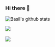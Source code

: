 ### Hi there 👋

<!--
**basilaslam/basilaslam** is a ✨ _special_ ✨ repository because its `README.md` (this file) appears on your GitHub profile.

Here are some ideas to get you started:

- 🔭 I’m currently working on ...
- 🌱 I’m currently learning ...
- 👯 I’m looking to collaborate on ...
- 🤔 I’m looking for help with ...
- 💬 Ask me about ...
- 📫 How to reach me: ...
- 😄 Pronouns: ...
- ⚡ Fun fact: ...
-->



![Basil's github stats](https://github-readme-stats.vercel.app/api?username=basilaslam)

<img align="center" src="https://github-readme-stats.vercel.app/api/top-langs/?username=basilaslam&layout=compact&theme=vue-dark"/>
   <br/>
   <br/>
   <img align="center" src="https://github-readme-streak-stats.herokuapp.com/?user=basilaslam&theme=vue-dark&hide_border=true"/>
